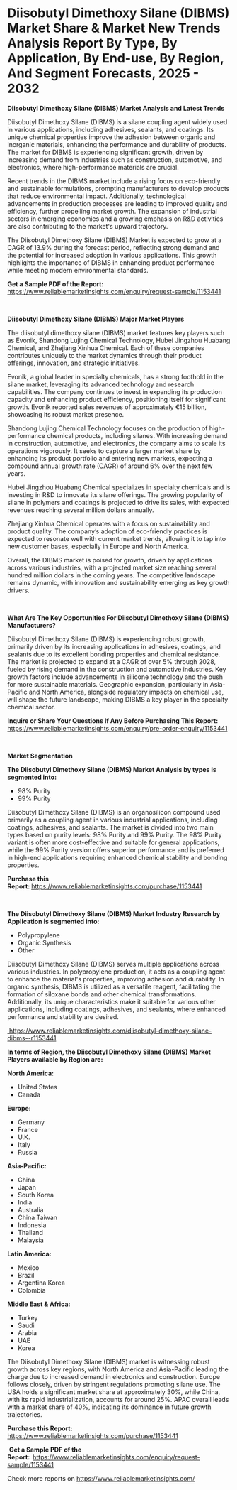 <p><h1>Diisobutyl Dimethoxy Silane (DIBMS) Market Share & Market New Trends Analysis Report By Type, By Application, By End-use, By Region, And Segment Forecasts, 2025 - 2032</h1></p><p><strong>Diisobutyl Dimethoxy Silane (DIBMS) Market Analysis and Latest Trends</strong></p>
<p><p>Diisobutyl Dimethoxy Silane (DIBMS) is a silane coupling agent widely used in various applications, including adhesives, sealants, and coatings. Its unique chemical properties improve the adhesion between organic and inorganic materials, enhancing the performance and durability of products. The market for DIBMS is experiencing significant growth, driven by increasing demand from industries such as construction, automotive, and electronics, where high-performance materials are crucial.</p><p>Recent trends in the DIBMS market include a rising focus on eco-friendly and sustainable formulations, prompting manufacturers to develop products that reduce environmental impact. Additionally, technological advancements in production processes are leading to improved quality and efficiency, further propelling market growth. The expansion of industrial sectors in emerging economies and a growing emphasis on R&D activities are also contributing to the market's upward trajectory.</p><p>The Diisobutyl Dimethoxy Silane (DIBMS) Market is expected to grow at a CAGR of 13.9% during the forecast period, reflecting strong demand and the potential for increased adoption in various applications. This growth highlights the importance of DIBMS in enhancing product performance while meeting modern environmental standards.</p></p>
<p><strong>Get a Sample PDF of the Report:&nbsp;</strong> <a href="https://www.reliablemarketinsights.com/enquiry/request-sample/1153441?utm_campaign=2100&utm_medium=2&utm_source=Github&utm_content=ia&utm_term=05022025&utm_id=diisobutyl-dimethoxy-silane-dibms">https://www.reliablemarketinsights.com/enquiry/request-sample/1153441</a></p>
<p>&nbsp;</p>
<p><strong>Diisobutyl Dimethoxy Silane (DIBMS) Major Market Players</strong></p>
<p><p>The diisobutyl dimethoxy silane (DIBMS) market features key players such as Evonik, Shandong Lujing Chemical Technology, Hubei Jingzhou Huabang Chemical, and Zhejiang Xinhua Chemical. Each of these companies contributes uniquely to the market dynamics through their product offerings, innovation, and strategic initiatives.</p><p>Evonik, a global leader in specialty chemicals, has a strong foothold in the silane market, leveraging its advanced technology and research capabilities. The company continues to invest in expanding its production capacity and enhancing product efficiency, positioning itself for significant growth. Evonik reported sales revenues of approximately €15 billion, showcasing its robust market presence.</p><p>Shandong Lujing Chemical Technology focuses on the production of high-performance chemical products, including silanes. With increasing demand in construction, automotive, and electronics, the company aims to scale its operations vigorously. It seeks to capture a larger market share by enhancing its product portfolio and entering new markets, expecting a compound annual growth rate (CAGR) of around 6% over the next few years.</p><p>Hubei Jingzhou Huabang Chemical specializes in specialty chemicals and is investing in R&D to innovate its silane offerings. The growing popularity of silane in polymers and coatings is projected to drive its sales, with expected revenues reaching several million dollars annually.</p><p>Zhejiang Xinhua Chemical operates with a focus on sustainability and product quality. The company’s adoption of eco-friendly practices is expected to resonate well with current market trends, allowing it to tap into new customer bases, especially in Europe and North America.</p><p>Overall, the DIBMS market is poised for growth, driven by applications across various industries, with a projected market size reaching several hundred million dollars in the coming years. The competitive landscape remains dynamic, with innovation and sustainability emerging as key growth drivers.</p></p>
<p>&nbsp;</p>
<p><strong>What Are The Key Opportunities For Diisobutyl Dimethoxy Silane (DIBMS) Manufacturers?</strong></p>
<p><p>Diisobutyl Dimethoxy Silane (DIBMS) is experiencing robust growth, primarily driven by its increasing applications in adhesives, coatings, and sealants due to its excellent bonding properties and chemical resistance. The market is projected to expand at a CAGR of over 5% through 2028, fueled by rising demand in the construction and automotive industries. Key growth factors include advancements in silicone technology and the push for more sustainable materials. Geographic expansion, particularly in Asia-Pacific and North America, alongside regulatory impacts on chemical use, will shape the future landscape, making DIBMS a key player in the specialty chemical sector.</p></p>
<p><strong>Inquire or Share Your Questions If Any Before Purchasing This Report:</strong> <a href="https://www.reliablemarketinsights.com/enquiry/pre-order-enquiry/1153441?utm_campaign=2100&utm_medium=2&utm_source=Github&utm_content=ia&utm_term=05022025&utm_id=diisobutyl-dimethoxy-silane-dibms">https://www.reliablemarketinsights.com/enquiry/pre-order-enquiry/1153441</a></p>
<p>&nbsp;</p>
<p><strong>Market Segmentation</strong></p>
<p><strong>The Diisobutyl Dimethoxy Silane (DIBMS) Market Analysis by types is segmented into:</strong></p>
<p><ul><li>98% Purity</li><li>99% Purity</li></ul></p>
<p><p>Diisobutyl Dimethoxy Silane (DIBMS) is an organosilicon compound used primarily as a coupling agent in various industrial applications, including coatings, adhesives, and sealants. The market is divided into two main types based on purity levels: 98% Purity and 99% Purity. The 98% Purity variant is often more cost-effective and suitable for general applications, while the 99% Purity version offers superior performance and is preferred in high-end applications requiring enhanced chemical stability and bonding properties.</p></p>
<p><strong>Purchase this Report:&nbsp;</strong><a href="https://www.reliablemarketinsights.com/purchase/1153441?utm_campaign=2100&utm_medium=2&utm_source=Github&utm_content=ia&utm_term=05022025&utm_id=diisobutyl-dimethoxy-silane-dibms">https://www.reliablemarketinsights.com/purchase/1153441</a></p>
<p>&nbsp;</p>
<p><strong>The Diisobutyl Dimethoxy Silane (DIBMS) Market Industry Research by Application is segmented into:</strong></p>
<p><ul><li>Polypropylene</li><li>Organic Synthesis</li><li>Other</li></ul></p>
<p><p>Diisobutyl Dimethoxy Silane (DIBMS) serves multiple applications across various industries. In polypropylene production, it acts as a coupling agent to enhance the material's properties, improving adhesion and durability. In organic synthesis, DIBMS is utilized as a versatile reagent, facilitating the formation of siloxane bonds and other chemical transformations. Additionally, its unique characteristics make it suitable for various other applications, including coatings, adhesives, and sealants, where enhanced performance and stability are desired.</p></p>
<p><a href="https://www.reliablemarketinsights.com/diisobutyl-dimethoxy-silane-dibms--r1153441?utm_campaign=2100&utm_medium=2&utm_source=Github&utm_content=ia&utm_term=05022025&utm_id=diisobutyl-dimethoxy-silane-dibms">&nbsp;https://www.reliablemarketinsights.com/diisobutyl-dimethoxy-silane-dibms--r1153441</a></p>
<p><strong>In terms of Region, the Diisobutyl Dimethoxy Silane (DIBMS) Market Players available by Region are:</strong></p>
<p>
    <p> <strong> North America: </strong>
        <ul>
            <li>United States</li>
            <li>Canada</li>
        </ul>
        </p> 
    <p> <strong> Europe: </strong>
        <ul>
            <li>Germany</li>
            <li>France</li>
            <li>U.K.</li>
            <li>Italy</li>
            <li>Russia</li>
        </ul>
        </p> 
    <p> <strong> Asia-Pacific: </strong>
        <ul>
            <li>China</li>
            <li>Japan</li>
            <li>South Korea</li>
            <li>India</li>
            <li>Australia</li>
            <li>China Taiwan</li>
            <li>Indonesia</li>
            <li>Thailand</li>
            <li>Malaysia</li>
        </ul>
        </p> 
    <p> <strong> Latin America: </strong>
        <ul>
            <li>Mexico</li>
            <li>Brazil</li>
            <li>Argentina Korea</li>
            <li>Colombia</li>
        </ul>
        </p> 
    <p> <strong> Middle East & Africa: </strong>
        <ul>
            <li>Turkey</li>
            <li>Saudi</li>
            <li>Arabia</li>
            <li>UAE</li>
            <li>Korea</li>
        </ul>
    </p>
    </p>
<p><p>The Diisobutyl Dimethoxy Silane (DIBMS) market is witnessing robust growth across key regions, with North America and Asia-Pacific leading the charge due to increased demand in electronics and construction. Europe follows closely, driven by stringent regulations promoting silane use. The USA holds a significant market share at approximately 30%, while China, with its rapid industrialization, accounts for around 25%. APAC overall leads with a market share of 40%, indicating its dominance in future growth trajectories.</p></p>
<p><strong>Purchase this Report: </strong><a href="https://www.reliablemarketinsights.com/purchase/1153441?utm_campaign=2100&utm_medium=2&utm_source=Github&utm_content=ia&utm_term=05022025&utm_id=diisobutyl-dimethoxy-silane-dibms">https://www.reliablemarketinsights.com/purchase/1153441</a></p>
<p>&nbsp;<strong>Get a Sample PDF of the Report:&nbsp;&nbsp;</strong><a href="https://www.reliablemarketinsights.com/enquiry/request-sample/1153441?utm_campaign=2100&utm_medium=2&utm_source=Github&utm_content=ia&utm_term=05022025&utm_id=diisobutyl-dimethoxy-silane-dibms">https://www.reliablemarketinsights.com/enquiry/request-sample/1153441</a></p>
<p><strong></strong></p>
<p>Check more reports on <a href="https://www.reliablemarketinsights.com/?utm_campaign=2100&utm_medium=2&utm_source=Github&utm_content=ia&utm_term=05022025&utm_id=diisobutyl-dimethoxy-silane-dibms">https://www.reliablemarketinsights.com/</a></p>